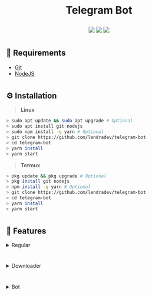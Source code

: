 # <p align="center">Telegram Bot</p>

<p align="center">
    <a href="https://github.com/lendradev/#readme"><img src="https://img.shields.io/github/license/lendradev/telegram-bot?color=blue&label=License&logo=github&style=flat-square"></a>
    <a href="https://github.com/lendradev/#readme"><img src="https://img.shields.io/github/package-json/v/lendradev/telegram-bot?color=blue&label=Version&logo=github&style=flat-square"></a>
    <a href="https://github.com/lendradev/#readme"><img src="https://img.shields.io/github/repo-size/lendradev/telegram-bot?label=Size&logo=github&style=flat-square"></a>
</p>

#

## 📑 **Requirements**
- [Git](https://git-scm.com/downloads)
- [NodeJS](https://nodejs.org/en/download)

#

## ⚙️ **Installation**

> **Linux**
```bash
> sudo apt update && sudo apt upgrade # Optional
> sudo apt install git nodejs
> sudo npm install -g yarn # Optional
> git clone https://github.com/lendradev/telegram-bot
> cd telegram-bot
> yarn install
> yarn start
```

> **Termux**
```bash
> pkg update && pkg upgrade # Optional
> pkg install git nodejs
> npm install -g yarn # Optional
> git clone https://github.com/lendradev/telegram-bot
> cd telegram-bot
> yarn install
> yarn start
```

# 

## 📔 Features
<!-- Regular Section -->
<details>
<summary>Regular</summary>
<br>

| Name  | Aliases | Arguments |
|:------|:-------:|:---------:|
| hello |   hai   |   none    |
| say   |  none   |   none    |


</details>
<h1></h1>

<!-- Downloader Section -->
<details>
<summary>Downloader</summary>
<br>

| Name  |   Aliases    | Arguments |      Description       |
|:-----:|:------------:|:---------:|:----------------------:|
| ytmp3 | ytaudio, yta |   [url]   | Download youtube audio |
| ytmp4 |  ytvid, ytv  |   [url]   | Download youtube video |

</details>

<h1></h1>

<!-- Bot Section -->
<details>
<summary>Bot</summary>
<br>

| Name |   Aliases   | Arguments |         Description         |
|:----:|:-----------:|:---------:|:---------------------------:|
| ping |    pong     |   none    |      Send pong message      |
| menu | help, guide |   none    | Send all guide bot features |

</details>
